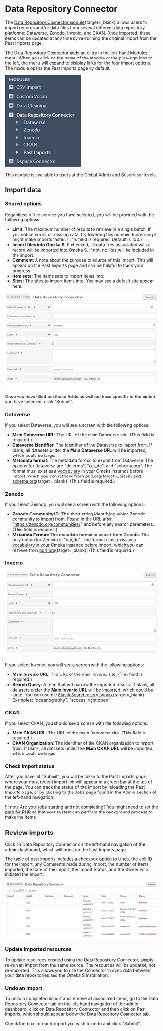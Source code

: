 # Data Repository Connector

The [Data Repository Connector module](../modules/datarepositoryconnector.md){target=_blank} allows users to import records and/or data files from several different data repository platforms: Dataverse, Zenodo, Invenio, and CKAN. Once imported, these items can be updated at any time by re-running the original import from the Past Imports page.

The Data Repository Connector adds an entry in the left-hand Modules menu. When you click on the name of the module or the plus-sign icon to the left, the menu will expand to dislplay links for the four import options. The module opens the Past Imports page by default.

![Navigation menu showing Data Repository Connector options](../modules/modulesfiles/datarepoconnect_tabs.png)

This module is available to users at the Global Admin and Supervisor levels.

## Import data

### Shared options

Regardless of the service you have selected, you will be provided with the following options:

+ **Limit**: The maximum number of results to retrieve in a single batch. If you notice errors or missing data, try lowering this number. Increasing it might make imports faster. (This field is required. Default is 100.)
+ **Import files into Omeka S**: If checked, all data files associated with a record will be imported into Omeka S. If not, no files will be included in the import.
+ **Comment**: A note about the purpose or source of this import. This will appear on the Past Imports page and can be helpful to track your progress.
+ **Item sets**: The items sets to import items into.
+ **Sites**: The sites to import items into. You may see a default site appear here.

![The Dataverse import screen showing the options listed above.](../modules/modulesfiles/datarepoconnect_options.png)

Once you have filled out these fields as well as those specific to the option you have selected, click "Submit".

### Dataverse

If you select Dataverse, you will see a screen with the following options:

+ **Main Dataverse URL**: The URL of the main Dataverse site. (This field is required.)
+ **Dataverse Identifier**: The identifier of the Dataverse to import from. If blank, all datasets under the **Main Dataverse URL** will be imported, which could be large.
+ **Metadata format**: The metadata format to export from Dataverse. The options for Dataverse are "dcterms", "oai_dc", and "schema.org". The format must exist as a [vocabulary](../content/vocabularies.md) in your Omeka instance before import, which you can retrieve from [purl.org](http://purl.org/dc/elements/1.1/){target=_blank} and [schema.org](https://schema.org/docs/developers.html){target=_blank}. (This field is required.)

### Zenodo

If you select Zenodo, you will see a screen with the following options:

+ **Zenodo Community ID**: The short string identifying which Zenodo community to import from. Found in the URL after "https://zenodo.org/communities/" and before any search parameters. (This field is required.)
+ **Metadata Format**: The metadata format to export from Zenodo. The only option for Zenodo is "oai_dc". The format must exist as a [vocabulary](../content/vocabularies.md) in your Omeka instance before import, which you can retrieve from [purl.org](http://purl.org/dc/elements/1.1/){target=_blank}. (This field is required.)

### Invenio

![The Invenio import screen](../modules/modulesfiles/datarepoconnect_invenio.png)

If you select Invenio, you will see a screen with the following options:

+ **Main Invenio URL**: The URL of the main Invenio site. (This field is required.)
+ **Search Query**: A term that will narrow the imported results. If blank, all datasets under the **Main Invenio URL** will be imported, which could be large. You can use the [ElasticSearch query syntax](https://www.elastic.co/guide/en/elasticsearch/reference/current/search-your-data.html){target=_blank}. Examples: "oceanography", "access_right:open".


### CKAN

If you select CKAN, you should see a screen with the following options:

+ **Main CKAN URL**: The URL of the main Dataverse site. (This field is required.)
+ **CKAN Organization**: The identifier of the CKAN organization to import from. If blank, all datasets under the **Main CKAN URL** will be imported, which could be large.

### Check import status

After you have hit "Submit", you will be taken to the Past Imports page, where your most recent import job will appear in a green bar at the top of the page. You can track the status of the import by reloading the Past Imports page, or by clicking to the Jobs page found in the Admin section of the left-hand navigation.

!!! note
	Are your jobs starting and not completing? You might need to [set the path for PHP](../configuration.md#php-path) so that your system can perform the background process to make the items.

## Review imports

Click on Data Repository Connector on the left-hand navigation of the admin dashboard, which will bring up the Past Imports page.

The table of past imports includes a checkbox option to Undo, the Job ID for the import, any Comments made during import, the number of Items imported, the Date of the import, the import Status, and the Owner who initiated the import.

![The screen showing past imports from the Data Repository connector](../modules/modulesfiles/datarepoconnect_pastimports.png)

### Update imported resources

To update resources created using the Data Repository Connector, simply re-run an import from the same source. The resources will be updated, not re-imported. This allows you to use the Connector to sync data between your data repositories and the Omeka S installation.

### Undo an import

To undo a completed import and remove all associated items, go to the Data Repository Connector tab on the left-hand navigation of the admin dashboard, click on Data Repository Connector and then click on Past Imports, which should appear below the Data Repository Connector tab.

Check the box for each import you wish to undo and click "Submit".
